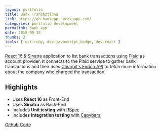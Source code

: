 ```yaml
---
layout: portfolio
title: Bank Transactions
link: https://gh-bankapp.herokuapp.com/
categories: portfolio development
permalink: bank-app
date: 2018-05-18
thumbs: 2
tools: [ oct-ruby, dev-javascript_badge, dev-react ]
---
```


[React 16][react] & [Sinatra][sinatra] application to list bank transactions using
[Plaid][plaid] as account provider.
It connects to the Plaid service to gather bank transactions and then
uses [Clearbit's Enrich API][clearbit] to fetch more information about the company
who charged the transaction.

## Highlights
- Uses __React 16__ as Front-End
- Uses __Sinatra__ as Back-End
- Includes __Unit testing__ with [RSpec][rspec]
- Includes __Integration testing__ with [Capybara][capybara]

<a href="https://github.com/gomezhyuuga/web-workers">
    <span class='icon'><i class='nf nf-fa-external_link_square'></i></span>
    Github Code
</a>

[clearbit]: https://clearbit.com/
[capybara]: http://teamcapybara.github.io/capybara/
[rspec]: http://rspec.info/
[plaid]: https://plaid.com/
[react]: https://reactjs.org/
[sinatra]: http://sinatrarb.com/
